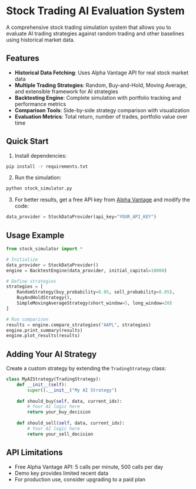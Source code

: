 # Stock Trading AI Evaluation System

A comprehensive stock trading simulation system that allows you to evaluate AI trading strategies against random trading and other baselines using historical market data.

## Features

- **Historical Data Fetching**: Uses Alpha Vantage API for real stock market data
- **Multiple Trading Strategies**: Random, Buy-and-Hold, Moving Average, and extensible framework for AI strategies
- **Backtesting Engine**: Complete simulation with portfolio tracking and performance metrics
- **Comparison Tools**: Side-by-side strategy comparison with visualization
- **Evaluation Metrics**: Total return, number of trades, portfolio value over time

## Quick Start

1. Install dependencies:
```bash
pip install -r requirements.txt
```

2. Run the simulation:
```bash
python stock_simulator.py
```

3. For better results, get a free API key from [Alpha Vantage](https://www.alphavantage.co/support/#api-key) and modify the code:
```python
data_provider = StockDataProvider(api_key="YOUR_API_KEY")
```

## Usage Example

```python
from stock_simulator import *

# Initialize
data_provider = StockDataProvider()
engine = BacktestEngine(data_provider, initial_capital=10000)

# Define strategies
strategies = [
    RandomStrategy(buy_probability=0.05, sell_probability=0.05),
    BuyAndHoldStrategy(),
    SimpleMovingAverageStrategy(short_window=5, long_window=20)
]

# Run comparison
results = engine.compare_strategies("AAPL", strategies)
engine.print_summary(results)
engine.plot_results(results)
```

## Adding Your AI Strategy

Create a custom strategy by extending the `TradingStrategy` class:

```python
class MyAIStrategy(TradingStrategy):
    def __init__(self):
        super().__init__("My AI Strategy")
    
    def should_buy(self, data, current_idx):
        # Your AI logic here
        return your_buy_decision
    
    def should_sell(self, data, current_idx):
        # Your AI logic here
        return your_sell_decision
```

## API Limitations

- Free Alpha Vantage API: 5 calls per minute, 500 calls per day
- Demo key provides limited recent data
- For production use, consider upgrading to a paid plan